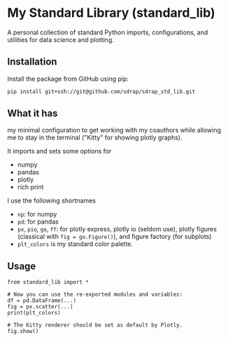 # My Standard Library (standard_lib)

A personal collection of standard Python imports, configurations, and utilities for data science and plotting.

## Installation

Install the package from GitHub using pip:

```bash
pip install git+ssh://git@github.com/sdrap/sdrap_std_lib.git
```

## What it has
my minimal configuration to get working with my coauthors while allowing me to stay in the terminal ("Kitty" for showing plotly graphs).

It imports and sets some options for 

* numpy
* pandas
* plotly
* rich print

I use the following shortnames

* `np`: for numpy
* `pd`: for pandas
* `px`, `pio`, `go`, `ff`: for plotly express, plotly io (seldom use), plotly figures (classical with `fig = go.Figure()`), and figure factory (for subplots)
* `plt_colors` is my standard color palette.


## Usage

```
from standard_lib import *

# Now you can use the re-exported modules and variables:
df = pd.DataFrame(...)
fig = px.scatter(...)
print(plt_colors)

# The Kitty renderer should be set as default by Plotly.
fig.show()
```
